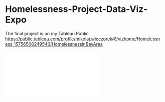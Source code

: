 # Homelessness-Project-Data-Viz-Expo

The final project is on my Tableau Public
https://public.tableau.com/profile/mikolaj.wieczorek#!/vizhome/Homelessness_15756508249540/HomelessnessinBayArea

![](GII.html)
